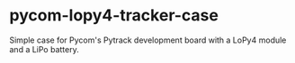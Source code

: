 # pycom-lopy4-tracker-case
Simple case for Pycom's Pytrack development board with a LoPy4 module and a LiPo battery.
